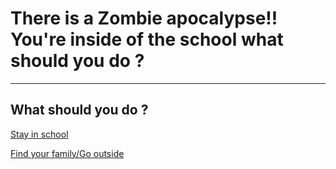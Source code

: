 # There is a Zombie apocalypse!! You're inside of the school what should you do ?

---
## What should you do ?
[Stay in school]() 

[Find your family/Go outside](outside-school/where.md) 